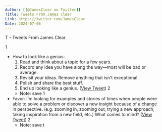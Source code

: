 ```yaml
---
Author: [[@JamesClear on Twitter]]
Title: Tweets From James Clear
Link: https://twitter.com/JamesClear
Date: 2024-07-06
---
```

T - Tweets From James Clear

1
- How to look like a genius:
  1. Read and think about a topic for a few years.
  2. Record any idea you have along the way—most will be bad or average.
  3. Revisit your ideas. Remove anything that isn't exceptional.
  4. Polish and share the best stuff.
  5. End up looking like a genius. ([View Tweet](https://twitter.com/JamesClear/status/1382744776903118849))
2
    - Note: save
1
- Favor: 
  I’m looking for examples and stories of times when people were able to solve a problem or discover a new insight because of a change in perspective. 
  (e.g. zooming in, zooming out, trying a new approach, taking inspiration from a new field, etc.) 
  What comes to mind? ([View Tweet](https://twitter.com/JamesClear/status/1481345662755217412))
2
    - Note: save t
